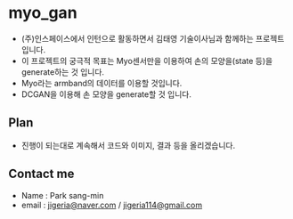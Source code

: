 # myo_gan
- (주)인스페이스에서 인턴으로 활동하면서 김태영 기술이사님과 함께하는 프로젝트 입니다.
- 이 프로젝트의 궁극적 목표는 Myo센서만을 이용하여 손의 모양을(state 등)을 generate하는 것 입니다.
- Myo라는 armband의 데이터를 이용할 것입니다.
- DCGAN을 이용해 손 모양을 generate할 것 입니다.

## Plan
- 진행이 되는대로 계속해서 코드와 이미지, 결과 등을 올리겠습니다.


## Contact me
- Name : Park sang-min
- email : jigeria@naver.com / jigeria114@gmail.com
  